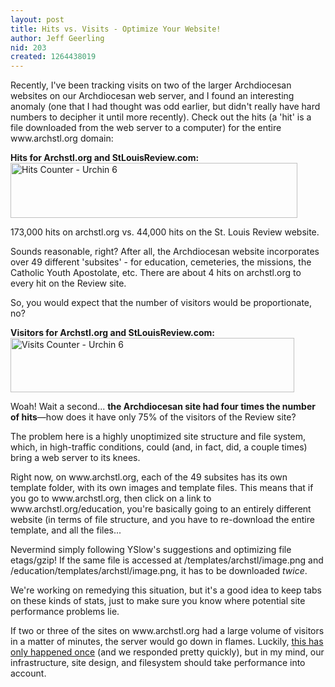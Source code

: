 ```yaml
---
layout: post
title: Hits vs. Visits - Optimize Your Website!
author: Jeff Geerling
nid: 203
created: 1264438019
---
```

<p>
	Recently, I&#39;ve been tracking visits on two of the larger Archdiocesan websites on our Archdiocesan web server, and I found an interesting anomaly (one that I had thought was odd earlier, but didn&#39;t really have hard numbers to decipher it until more recently). Check out the hits (a &#39;hit&#39; is a file downloaded from the web server to a computer) for the entire www.archstl.org domain:</p>
<p class="rtecenter">
	<strong>Hits for Archstl.org and StLouisReview.com:</strong><br />
	<img alt="Hits Counter - Urchin 6" height="88" src="http://www.opensourcecatholic.com/sites/opensourcecatholic.com/files/user-uploads/oscatholic/hits-archstl-review.png" title="" width="459" /></p>
<p>
	173,000 hits on archstl.org vs. 44,000 hits on the St. Louis Review website.</p>
<p>
	Sounds reasonable, right? After all, the Archdiocesan website incorporates over 49 different &#39;subsites&#39; - for education, cemeteries, the missions, the Catholic Youth Apostolate, etc. There are about 4 hits on archstl.org to every hit on the Review site.</p>
<p>
	So, you would expect that the number of visitors would be proportionate, no?</p>
<p class="rtecenter">
	<strong>Visitors for Archstl.org and StLouisReview.com:</strong><br />
	<img alt="Visits Counter - Urchin 6" height="87" src="http://www.opensourcecatholic.com/sites/opensourcecatholic.com/files/user-uploads/oscatholic/visits-archstl-review.png" title="" width="454" /></p>
<p>
	Woah! Wait a second... <strong>the Archdiocesan site had four times the number of hits</strong>&mdash;how does it have only 75% of the visitors of the Review site?</p>
<p>
	The problem here is a highly unoptimized site structure and file system, which, in high-traffic conditions, could (and, in fact, did, a couple times) bring a web server to its knees.</p>
<p>
	Right now, on www.archstl.org, each of the 49 subsites has its own template folder, with its own images and template files. This means that if you go to www.archstl.org, then click on a link to www.archstl.org/education, you&#39;re basically going to an entirely different website (in terms of file structure, and you have to re-download the entire template, and all the files...</p>
<p>
	Nevermind simply following YSlow&#39;s suggestions and optimizing file etags/gzip! If the same file is accessed at /templates/archstl/image.png and /education/templates/archstl/image.png, it has to be downloaded <em>twice</em>.</p>
<p>
	We&#39;re working on remedying this situation, but it&#39;s a good idea to keep tabs on these kinds of stats, just to make sure you know where potential site performance problems lie.</p>
<p>
	If two or three of the sites on www.archstl.org had a large volume of visitors in a matter of minutes, the server would go down in flames. Luckily, <a href="/blog/geerlingguy/caching-page-saving-server">this has only happened once</a> (and we responded pretty quickly), but in my mind, our infrastructure, site design, and filesystem should take performance into account.</p>
